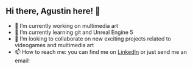 ## Hi there, Agustin here! 👋

- 🔭 I’m currently working on multimedia art
- 🌱 I’m currently learning git and Unreal Engine 5
- 👯 I’m looking to collaborate on new exciting projects related to videogames and multimedia art
- 📫 How to reach me: you can find me on [LinkedIn](https://www.linkedin.com/in/agustin-castillo-abad/) or just send me an email!
